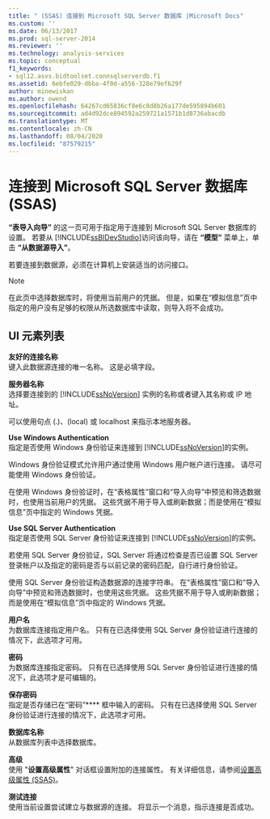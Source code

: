 ```yaml
---
title: " (SSAS) 连接到 Microsoft SQL Server 数据库 |Microsoft Docs"
ms.custom: ''
ms.date: 06/13/2017
ms.prod: sql-server-2014
ms.reviewer: ''
ms.technology: analysis-services
ms.topic: conceptual
f1_keywords:
- sql12.asvs.bidtoolset.connsqlserverdb.f1
ms.assetid: 6ebfe029-dbba-4f0d-a556-328e79ef629f
author: minewiskan
ms.author: owend
ms.openlocfilehash: 64267cd65836cf8e6c8d8b26a177de595894b601
ms.sourcegitcommit: ad4d92dce894592a259721a1571b1d8736abacdb
ms.translationtype: MT
ms.contentlocale: zh-CN
ms.lasthandoff: 08/04/2020
ms.locfileid: "87579215"
---
```

# <a name="connect-to-a-microsoft-sql-server-database-ssas"></a>连接到 Microsoft SQL Server 数据库 (SSAS)
  **“表导入向导”** 的这一页可用于指定用于连接到 Microsoft SQL Server 数据库的设置。 若要从 [!INCLUDE[ssBIDevStudio](../includes/ssbidevstudio-md.md)]访问该向导，请在 **“模型”** 菜单上，单击 **“从数据源导入”**。  
  
 若要连接到数据源，必须在计算机上安装适当的访问接口。  
  
> [!NOTE]  
>  在此页中选择数据库时，将使用当前用户的凭据。 但是，如果在“模拟信息”页中指定的用户没有足够的权限从所选数据库中读取，则导入将不会成功。  
  
## <a name="ui-element-list"></a>UI 元素列表  
 **友好的连接名称**  
 键入此数据源连接的唯一名称。 这是必填字段。  
  
 **服务器名称**  
 选择要连接到的 [!INCLUDE[ssNoVersion](../includes/ssnoversion-md.md)] 实例的名称或者键入其名称或 IP 地址。  
  
 可以使用句点 (.)、(local) 或 localhost 来指示本地服务器。  
  
 **Use Windows Authentication**  
 指定是否使用 Windows 身份验证来连接到 [!INCLUDE[ssNoVersion](../includes/ssnoversion-md.md)]的实例。  
  
 Windows 身份验证模式允许用户通过使用 Windows 用户帐户进行连接。 请尽可能使用 Windows 身份验证。  
  
 在使用 Windows 身份验证时，在“表格属性”窗口和“导入向导”中预览和筛选数据时，也使用当前用户的凭据。 这些凭据不用于导入或刷新数据；而是使用在“模拟信息”页中指定的 Windows 凭据。  
  
 **Use SQL Server Authentication**  
 指定是否使用 SQL Server 身份验证来连接到 [!INCLUDE[ssNoVersion](../includes/ssnoversion-md.md)]的实例。  
  
 若使用 SQL Server 身份验证，SQL Server 将通过检查是否已设置 SQL Server 登录帐户以及指定的密码是否与以前记录的密码匹配，自行进行身份验证。  
  
 使用 SQL Server 身份验证构造数据源的连接字符串。 在“表格属性”窗口和“导入向导”中预览和筛选数据时，也使用这些凭据。 这些凭据不用于导入或刷新数据；而是使用在“模拟信息”页中指定的 Windows 凭据。  
  
 **用户名**  
 为数据库连接指定用户名。 只有在已选择使用 SQL Server 身份验证进行连接的情况下，此选项才可用。  
  
 **密码**  
 为数据库连接指定密码。 只有在已选择使用 SQL Server 身份验证进行连接的情况下，此选项才是可编辑的。  
  
 **保存密码**  
 指定是否存储已在“密码”**** 框中输入的密码。 只有在已选择使用 SQL Server 身份验证进行连接的情况下，此选项才可用。  
  
 **数据库名称**  
 从数据库列表中选择数据库。  
  
 **高级**  
 使用 "**设置高级属性**" 对话框设置附加的连接属性。 有关详细信息，请参阅[设置高级属性 (SSAS)](set-advanced-properties-ssas.md)。  
  
 **测试连接**  
 使用当前设置尝试建立与数据源的连接。 将显示一个消息，指示连接是否成功。  
  
  
